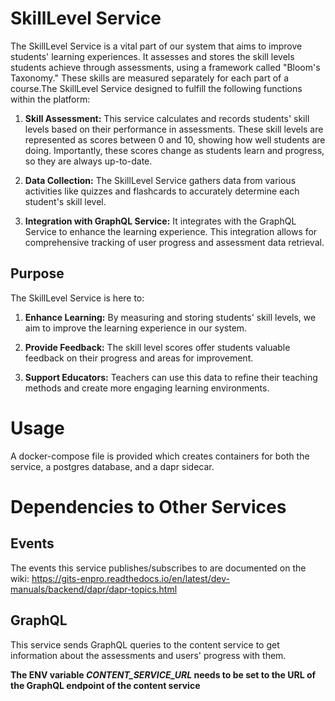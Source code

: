 # SkillLevel Service



The SkillLevel Service is a vital part of our system that aims to improve students' learning experiences. It assesses and stores the skill levels students achieve through assessments, using a framework called "Bloom's Taxonomy." These skills are measured separately for each part of a course.The SkillLevel Service designed to fulfill the following functions within the platform:

1. **Skill Assessment:** This service calculates and records students' skill levels based on their performance in assessments. These skill levels are represented as scores between 0 and 10, showing how well students are doing. Importantly, these scores change as students learn and progress, so they are always up-to-date.

2. **Data Collection:** The SkillLevel Service gathers data from various activities like quizzes and flashcards to accurately determine each student's skill level.

3. **Integration with GraphQL Service:** It integrates with the GraphQL Service to enhance the learning experience. This integration allows for comprehensive tracking of user progress and assessment data retrieval.

## Purpose

The SkillLevel Service is here to:

1. **Enhance Learning:** By measuring and storing students' skill levels, we aim to improve the learning experience in our system.

2. **Provide Feedback:** The skill level scores offer students valuable feedback on their progress and areas for improvement.

3. **Support Educators:** Teachers can use this data to refine their teaching methods and create more engaging learning environments.


# Usage

A docker-compose file is provided which creates containers for both the service, a postgres database, and a dapr
sidecar.

# Dependencies to Other Services
## Events
The events this service publishes/subscribes to are documented on the wiki:
https://gits-enpro.readthedocs.io/en/latest/dev-manuals/backend/dapr/dapr-topics.html

## GraphQL
This service sends GraphQL queries to the content service to get information about the assessments and users' progress
with them.

**The ENV variable *CONTENT_SERVICE_URL* needs to be set to the URL of the GraphQL endpoint of the content service**